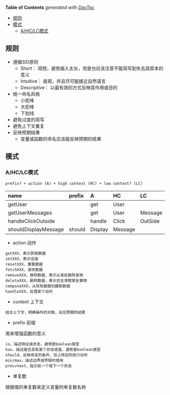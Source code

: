 <!-- START doctoc generated TOC please keep comment here to allow auto update -->
<!-- DON'T EDIT THIS SECTION, INSTEAD RE-RUN doctoc TO UPDATE -->
**Table of Contents**  *generated with [DocToc](https://github.com/thlorenz/doctoc)*

- [规则](#%E8%A7%84%E5%88%99)
- [模式](#%E6%A8%A1%E5%BC%8F)
  - [A/HC/LC模式](#ahclc%E6%A8%A1%E5%BC%8F)

<!-- END doctoc generated TOC please keep comment here to allow auto update -->

## 规则
- 遵循SID原则
    - Short： 简短，避免输入太长，但是也应该注意不能简写到失去其原本的意义
    - Intuitive： 直观，并且尽可能接近自然语言
 	- Descriptive： 以最有效的方式反映其作用或目的
- 统一命名风格
    - 小驼峰
    - 大驼峰
    - 下划线
- 避免过度的简写
- 避免上下文重复
- 反映预期结果
  - 变量或函数的命名应该能反映预期的结果

## 模式
### A/HC/LC模式
```
prefix? + action (A) + high context (HC) + low context? (LC)
```
name |	prefix | A | HC | LC
:-- | :-- | :-- | :-- | :--
getUser	|  | get	| User	| |
getUserMessages	| | get | User | Message |
handleClickOutside	| | handle | Click | OutSide |
shouldDisplayMessage | should | Display |	Message	|

- action 动作
```
getXXX，表示获取数据
setXXX，表示设值
resetXXX，重置数据
fetchXXX，请求数据
removeXXX，移除数据，表示从某处删除某物
deleteXXX，删除数据，表示完全清楚某些事物
composeXXX，从现有数据创建新数据
handleXXX，处理某个动作
```
- context 上下文
```
结合上下文，明确操作的对象，反应预期的结果
```

- prefix 前缀

用来增强函数的意义
```
is，描述特征或状态，通常是boolean类型
has，描述是否具有某个状态或值，通常是boolean类型
should，反映肯定的条件，加上特定的执行动作
min/max，描述边界或界限时使用
prev/next，指示前一个或下一个状态
```

- 单复数

根据值的单复数来定义变量的单复数名称